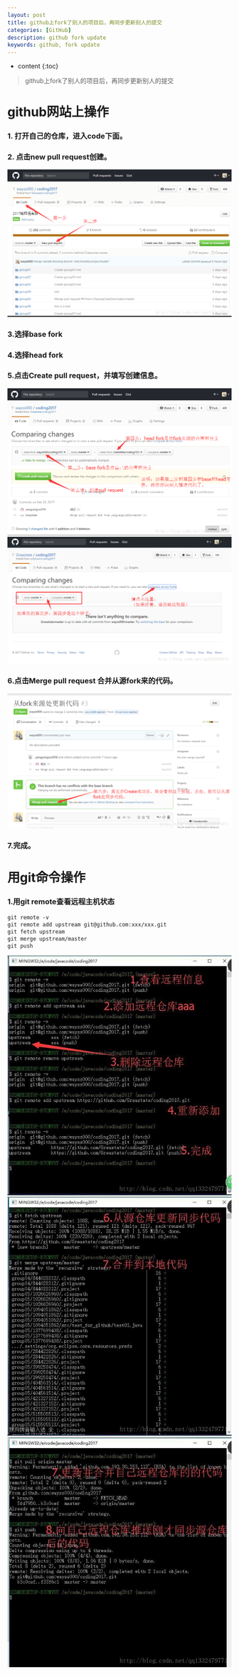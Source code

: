 ```yaml
---
layout: post
title: github上fork了别人的项目后，再同步更新别人的提交
categories: [GitHub]
description: github fork update
keywords: github, fork update
---
```

* content
{:toc}
>github上fork了别人的项目后，再同步更新别人的提交





# github网站上操作

### 1. 打开自己的仓库，进入code下面。
### 2. 点击new pull request创建。


![](/media/15012096825773.png)


### 3.选择base fork

### 4.选择head fork

### 5.点击Create pull request，并填写创建信息。
![](/media/15012096994606.png)
![](/media/15012097059876.png)

### 6.点击Merge pull request 合并从源fork来的代码。
![](/media/15012097289236.png)


### 7.完成。

# 用git命令操作

### 1.用git remote查看远程主机状态

```
git remote -v 
git remote add upstream git@github.com:xxx/xxx.git
git fetch upstream
git merge upstream/master
git push 
```
![](/media/15012097709892.jpg)
![](/media/15012097803958.jpg)
![](/media/15012097890762.jpg)




